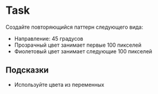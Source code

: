 # Task
Создайте повторяющийся паттерн следующего вида:

* Направление: 45 градусов
* Прозрачный цвет занимает первые 100 пикселей
* Фиолетовый цвет занимает следующие 100 пикселей

## Подсказки
* Используйте цвета из переменных
